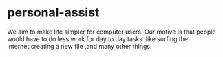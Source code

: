 # personal-assist
We aim to make life simpler for computer users.
Our motive is that people would have to do less work for day to day tasks ,like surfing the internet,creating a new file 
,and many other things.
